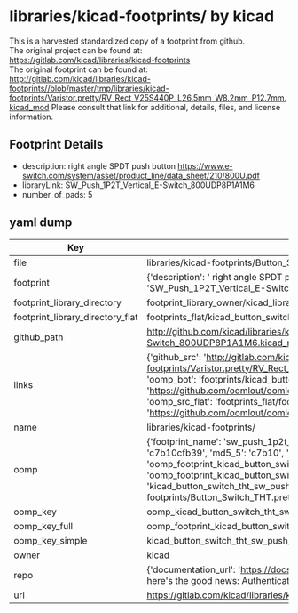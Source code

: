 # libraries/kicad-footprints/ by kicad  
This is a harvested standardized copy of a footprint from github.  
The original project can be found at:  
https://gitlab.com/kicad/libraries/kicad-footprints  
The original footprint can be found at:
http://gitlab.com/kicad/libraries/kicad-footprints//blob/master/tmp/libraries/kicad-footprints/Varistor.pretty/RV_Rect_V25S440P_L26.5mm_W8.2mm_P12.7mm.kicad_mod
Please consult that link for additional, details, files, and license information.  
## Footprint Details
* description:  right angle SPDT push button https://www.e-switch.com/system/asset/product_line/data_sheet/210/800U.pdf  
* libraryLink: SW_Push_1P2T_Vertical_E-Switch_800UDP8P1A1M6  
* number_of_pads: 5  
## yaml dump  
| Key | Value |  
| --- | --- |  
| file | libraries/kicad-footprints/Button_Switch_THT.pretty/SW_Push_1P2T_Vertical_E-Switch_800UDP8P1A1M6.kicad_mod |  
| footprint | {'description': ' right angle SPDT push button https://www.e-switch.com/system/asset/product_line/data_sheet/210/800U.pdf', 'libraryLink': 'SW_Push_1P2T_Vertical_E-Switch_800UDP8P1A1M6', 'number_of_pads': 5} |  
| footprint_library_directory | footprint_library_owner/kicad_libraries/kicad-footprints/ |  
| footprint_library_directory_flat | footprints_flat/kicad_button_switch_tht_sw_push_1p2t_vertical_e_switch_800udp8p1a1m6/working |  
| github_path | http://github.com/kicad/libraries/kicad-footprints//blob/master/tmp/libraries/kicad-footprints/Button_Switch_THT.pretty/SW_Push_1P2T_Vertical_E-Switch_800UDP8P1A1M6.kicad_mod |  
| links | {'github_src': 'http://gitlab.com/kicad/libraries/kicad-footprints//blob/master/tmp/libraries/kicad-footprints/Varistor.pretty/RV_Rect_V25S440P_L26.5mm_W8.2mm_P12.7mm.kicad_mod', 'github_src_repo': 'https://gitlab.com/kicad/libraries/kicad-footprints', 'oomp_bot': 'footprints/kicad_button_switch_tht_sw_push_1p2t_vertical_e_switch_800udp8p1a1m6/working', 'oomp_bot_github': 'https://github.com/oomlout/oomlout_oomp_footprint_bot/tree/main/footprints/kicad_button_switch_tht_sw_push_1p2t_vertical_e_switch_800udp8p1a1m6/working', 'oomp_src_flat': 'footprints_flat/footprints_flat/kicad_button_switch_tht_sw_push_1p2t_vertical_e_switch_800udp8p1a1m6/working', 'oomp_src_flat_github': 'https://github.com/oomlout/oomlout_oomp_footprint_src/tree/main/footprints_flat/kicad_button_switch_tht_sw_push_1p2t_vertical_e_switch_800udp8p1a1m6/working'} |  
| name | libraries/kicad-footprints/ |  
| oomp | {'footprint_name': 'sw_push_1p2t_vertical_e_switch_800udp8p1a1m6', 'library_name': 'button_switch_tht', 'md5': 'c7b10cfb3978f78eb613406e01c1a483', 'md5_10': 'c7b10cfb39', 'md5_5': 'c7b10', 'md5_6': 'c7b10c', 'oomp_key': 'oomp_kicad_button_switch_tht_sw_push_1p2t_vertical_e_switch_800udp8p1a1m6', 'oomp_key_extra': 'oomp_footprint_kicad_button_switch_tht_sw_push_1p2t_vertical_e_switch_800udp8p1a1m6', 'oomp_key_full': 'oomp_footprint_kicad_button_switch_tht_sw_push_1p2t_vertical_e_switch_800udp8p1a1m6_c7b10c', 'oomp_key_simple': 'kicad_button_switch_tht_sw_push_1p2t_vertical_e_switch_800udp8p1a1m6', 'original_filename': 'libraries/kicad-footprints/Button_Switch_THT.pretty/SW_Push_1P2T_Vertical_E-Switch_800UDP8P1A1M6.kicad_mod', 'owner_name': 'kicad'} |  
| oomp_key | oomp_kicad_button_switch_tht_sw_push_1p2t_vertical_e_switch_800udp8p1a1m6 |  
| oomp_key_full | oomp_footprint_kicad_button_switch_tht_sw_push_1p2t_vertical_e_switch_800udp8p1a1m6 |  
| oomp_key_simple | kicad_button_switch_tht_sw_push_1p2t_vertical_e_switch_800udp8p1a1m6 |  
| owner | kicad |  
| repo | {'documentation_url': 'https://docs.github.com/rest/overview/resources-in-the-rest-api#rate-limiting', 'message': "API rate limit exceeded for 84.66.173.59. (But here's the good news: Authenticated requests get a higher rate limit. Check out the documentation for more details.)"} |  
| url | https://gitlab.com/kicad/libraries/kicad-footprints |  

